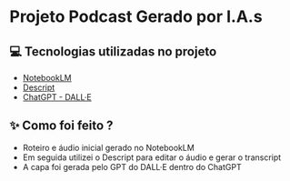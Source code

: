 # Projeto Podcast Gerado por I.A.s

## 💻 Tecnologias utilizadas no projeto

- [NotebookLM](https://notebooklm.google.com/) 
- [Descript](https://www.descript.com/)
- [ChatGPT - DALL·E](https://chatgpt.com/)

## ✨ Como foi feito ?

- Roteiro e áudio inicial gerado no NotebookLM
- Em seguida utilizei o Descript para editar o áudio e gerar o transcript
- A capa foi gerada pelo GPT do DALL·E dentro do ChatGPT


